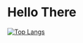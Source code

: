 # Hello There

[![Top Langs](https://github-readme-stats.vercel.app/api/top-langs/?username=rcmilan&layout=compact&langs_count=6)](https://github.com/rcmilan/github-readme-stats)
